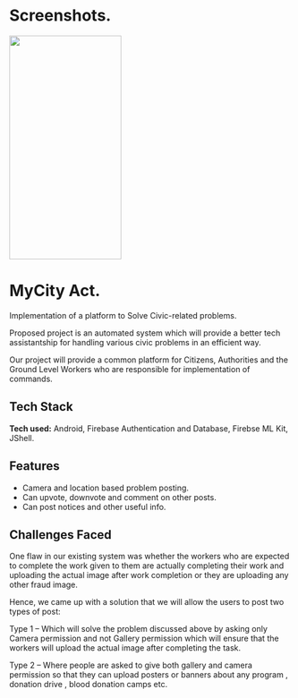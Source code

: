 # Screenshots.

<!-- ![MyCity 1](https://user-images.githubusercontent.com/88244333/142719535-8f10f32d-da4c-42dd-b8b2-ee53cf724edc.jpeg)
![MyCity 2](https://user-images.githubusercontent.com/88244333/142719586-3f5cd352-a3bf-46df-8376-ef79b182cf31.jpeg)
![Mycity 3](https://user-images.githubusercontent.com/88244333/142719588-0ba75a2c-cfd3-4762-bb5b-6be7b0955d5d.jpeg)
![MyCity 4](https://user-images.githubusercontent.com/88244333/142719590-d4e876be-9322-4e26-8ab8-848d38411c8f.jpeg)
![Mycity 5'](https://user-images.githubusercontent.com/88244333/142719592-2c2d8972-9077-4121-9f89-54b0378194e0.jpeg)
![6](https://user-images.githubusercontent.com/88244333/142719596-1b247ca6-4f82-45ba-be12-cd5f5bc8436f.jpeg)
![7](https://user-images.githubusercontent.com/88244333/142719598-0ca61203-727b-4efd-87e3-4f7a02cfded3.jpeg) -->


<img src="https://user-images.githubusercontent.com/88244333/142719535-8f10f32d-da4c-42dd-b8b2-ee53cf724edc.jpeg" width="200" height="400">





# MyCity Act.

Implementation of a platform to Solve Civic-related problems.

Proposed project is an automated system which will provide a better tech assistantship for handling various civic problems in an efficient way. 

Our project will provide a common platform for Citizens, Authorities and the Ground Level Workers who are responsible for implementation of commands.


## Tech Stack

**Tech used:** Android, Firebase Authentication and Database, Firebse ML Kit, JShell.




## Features

- Camera and location based problem posting.
- Can upvote, downvote and comment on other posts.
- Can post notices and other useful info.



## Challenges Faced

One flaw in our existing system was whether the workers who are expected to complete the work given to them are actually completing their work and uploading the actual image after work completion or they are uploading any other fraud image.

Hence, we came up with a solution that we will allow the users to post two types of post:

Type 1 – Which will solve the problem discussed above by asking only Camera permission and not Gallery permission which will ensure that the workers will upload the actual image after completing the task.

Type 2 – Where people are asked to give both gallery and camera permission so that they can upload posters or banners about any program , donation drive , blood donation camps etc.
